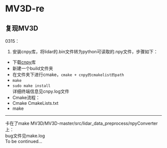 # MV3D-re
复现MV3D  
----------------  
0315：  
1. 安装cnpy库，将lidar的.bin文件转为python可读取的.npy文件，步骤如下：  
- 下载[cnpy](https://github.com/rogersce/cnpy)库  
- 新建一个build文件夹  
- 在文件夹下进行cmake，`cmake + cnpy的cmakelist的path`
- `make`  
- `sudo make install`  
详细终端信息见cnpy.log文件  
- Cmake流程：
- Cmake CmakeLists.txt
- make  
---------------  
卡在了make MV3D/MV3D-master/src/lidar_data_preprocess/npyConverter上：  
bug文件见make.log  
To be continued...
